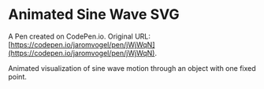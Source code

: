 # Animated Sine Wave SVG

A Pen created on CodePen.io. Original URL: [https://codepen.io/jaromvogel/pen/jWjWqN](https://codepen.io/jaromvogel/pen/jWjWqN).

Animated visualization of sine wave motion through an object with one fixed point.
